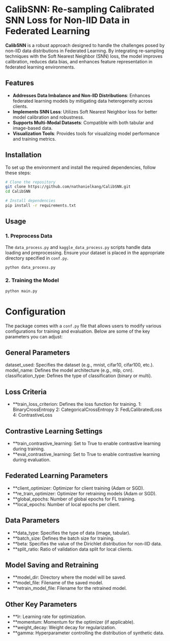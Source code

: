 # CalibSNN: Re-sampling Calibrated SNN Loss for Non-IID Data in Federated Learning

**CalibSNN** is a robust approach designed to handle the challenges posed by non-IID data distributions in Federated Learning. By integrating re-sampling techniques with the Soft Nearest Neighbor (SNN) loss, the model improves calibration, reduces data bias, and enhances feature representation in federated learning environments.

## Features
- **Addresses Data Imbalance and Non-IID Distributions**: Enhances federated learning models by mitigating data heterogeneity across clients.
- **Implements SNN Loss**: Utilizes Soft Nearest Neighbor loss for better model calibration and robustness.
- **Supports Multi-Modal Datasets**: Compatible with both tabular and image-based data.
- **Visualization Tools**: Provides tools for visualizing model performance and training metrics.



## Installation

To set up the environment and install the required dependencies, follow these steps:

```bash
# Clone the repository
git clone https://github.com/nathanielkang/CalibSNN.git
cd CalibSNN

# Install dependencies
pip install -r requirements.txt
``` 

## Usage

### 1. Preprocess Data

The `data_process.py` and `kaggle_data_process.py` scripts handle data loading and preprocessing. Ensure your dataset is placed in the appropriate directory specified in `conf.py`.

```bash
python data_process.py
```

### 2. Training the Model

```bash
python main.py
```


# Configuration

The package comes with a `conf.py` file that allows users to modify various configurations for training and evaluation. Below are some of the key parameters you can adjust:

## General Parameters
dataset_used: Specifies the dataset (e.g., mnist, cifar10, cifar100, etc.).
model_name: Defines the model architecture (e.g., mlp, cnn).
classification_type: Defines the type of classification (binary or multi).

## Loss Criteria
- **train_loss_criterion: Defines the loss function for training.
  1: BinaryCrossEntropy
  2: CategoricalCrossEntropy
  3: FedLCalibratedLoss
  4: ContrastiveLoss

## Contrastive Learning Settings
- **train_contrastive_learning: Set to True to enable contrastive learning during training.
- **eval_contrastive_learning: Set to True to enable contrastive learning during evaluation.

## Federated Learning Parameters
- **client_optimizer: Optimizer for client training (Adam or SGD).
- **re_train_optimizer: Optimizer for retraining models (Adam or SGD).
- **global_epochs: Number of global epochs for FL training.
- **local_epochs: Number of local epochs per client.

## Data Parameters
- **data_type: Specifies the type of data (image, tabular).
- **batch_size: Defines the batch size for training.
- **beta: Specifies the value of the Dirichlet distribution for non-IID data.
- **split_ratio: Ratio of validation data split for local clients.


## Model Saving and Retraining
- **model_dir: Directory where the model will be saved.
- **model_file: Filename of the saved model.
- **retrain_model_file: Filename for the retrained model.

## Other Key Parameters
- **lr: Learning rate for optimization.
- **momentum: Momentum for the optimizer (if applicable).
- **weight_decay: Weight decay for regularization.
- **gamma: Hyperparameter controlling the distribution of synthetic data.












